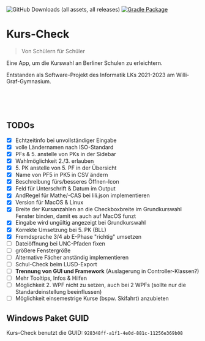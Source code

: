 ![GitHub Downloads (all assets, all releases)](https://img.shields.io/github/downloads/heinrich26/Kurs-Check/total?style=flat&label=Downloads&labelColor=%23353C43&color=%236002EE&link=https%3A%2F%2Fgithub.com%2Fheinrich26%2FKurs-Check%2Freleases%2Ftag%2Flatest)
 [![Gradle Package](https://github.com/heinrich26/Kurs-Check/actions/workflows/gradle-build.yml/badge.svg)](https://github.com/heinrich26/Kurs-Check/actions/workflows/gradle-build.yml)


# Kurs-Check
> Von Schülern für Schüler

Eine App, um die Kurswahl an Berliner Schulen zu erleichtern.

Entstanden als Software-Projekt des Informatik LKs 2021-2023 am Willi-Graf-Gymnasium.


<br><br><br>

## TODOs
- [x] Echtzeitinfo bei unvollständiger Eingabe
- [x] volle Ländernamen nach ISO-Standard
- [x] PFs & 5. anstelle von PKs in der Sidebar
- [x] Wahlmöglichkeit 2./3. erlauben
- [x] 5\. PK anstelle von 5. PF in der Übersicht
- [x] Name von PF5 in PK5 in CSV ändern
- [x] Beschreibung fürs/besseres Öffnen-Icon
- [x] Feld für Unterschrift & Datum im Output
- [x] AndRegel für Mathe/-CAS bei lili.json implementieren
- [x] Version für MacOS & Linux
- [x] Breite der Kursanzahlen an die Checkboxbreite im Grundkurswahl Fenster binden, damit es auch auf MacOS funzt
- [x] Eingabe wird ungültig angezeigt bei Grundkurswahl
- [x] Korrekte Umsetzung bei 5. PK (BLL)
- [x] Fremdsprache 3/4 ab E-Phase "richtig" umsetzen
- [ ] Dateiöffnung bei UNC-Pfaden fixen
- [ ] größere Fenstergröße
- [ ] Alternative Fächer anständig implementieren
- [ ] Schul-Check beim LUSD-Export
- [ ] **Trennung von GUI und Framework** (Auslagerung in Controller-Klassen?)
- [ ] Mehr Tooltips, Infos & Hilfen
- [ ] Möglichkeit 2. WPF nicht zu setzen, auch bei 2 WPFs (sollte nur die Standardeinstellung beeinflussen)
- [ ] Möglichkeit einsemestrige Kurse (bspw. Skifahrt) anzubieten

## Windows Paket GUID
Kurs-Check benutzt die GUID: `928348ff-a1f1-4e0d-881c-11256e369b08`
